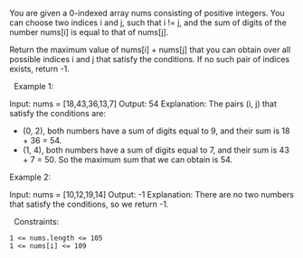 You are given a 0-indexed array nums consisting of positive integers. You can choose two indices i and j, such that i != j, and the sum of digits of the number nums[i] is equal to that of nums[j].

Return the maximum value of nums[i] + nums[j] that you can obtain over all possible indices i and j that satisfy the conditions. If no such pair of indices exists, return -1.

 
Example 1:

Input: nums = [18,43,36,13,7]
Output: 54
Explanation: The pairs (i, j) that satisfy the conditions are:
- (0, 2), both numbers have a sum of digits equal to 9, and their sum is 18 + 36 = 54.
- (1, 4), both numbers have a sum of digits equal to 7, and their sum is 43 + 7 = 50.
So the maximum sum that we can obtain is 54.


Example 2:

Input: nums = [10,12,19,14]
Output: -1
Explanation: There are no two numbers that satisfy the conditions, so we return -1.


 
Constraints:


	1 <= nums.length <= 105
	1 <= nums[i] <= 109

